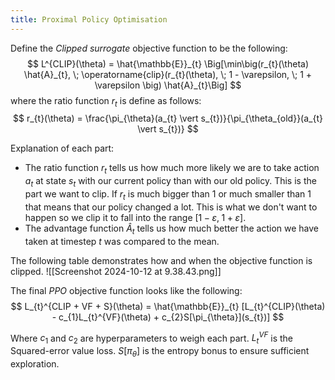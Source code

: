 ```yaml
---
title: Proximal Policy Optimisation
---
```


Define the *Clipped surrogate* objective function to be the following:
$$
L^{CLIP}(\theta) = \hat{\mathbb{E}}_{t} \Big[\min\big(r_{t}(\theta) \hat{A}_{t}, \; \operatorname{clip}(r_{t}(\theta), \; 1 - \varepsilon, \; 1 + \varepsilon \big) \hat{A}_{t}\Big]
$$
where the ratio function $r_{t}$ is define as follows:
$$
r_{t}(\theta) = \frac{\pi_{\theta}(a_{t} \vert s_{t})}{\pi_{\theta_{old}}(a_{t} \vert s_{t})}
$$

Explanation of each part:
- The ratio function $r_{t}$ tells us how much more likely we are to take action $a_{t}$ at state $s_{t}$ with our current policy than with our old policy.
	This is the part we want to clip. If $r_{t}$ is much bigger than $1$ or much smaller than $1$ that means that our policy changed a lot. This is what we don't want to happen so we clip it to fall into the range $[1 - \varepsilon, \; 1 + \varepsilon ]$.
- The advantage function $\hat{A}_{t}$ tells us how much better the action we have taken at timestep $t$ was compared to the mean.

The following table demonstrates how and when the objective function is clipped.
![[Screenshot 2024-10-12 at 9.38.43.png]]


The final *PPO* objective function looks like the following:
$$
L_{t}^{CLIP + VF + S}(\theta) = \hat{\mathbb{E}}_{t} [L_{t}^{CLIP}(\theta) - c_{1}L_{t}^{VF}(\theta) + c_{2}S[\pi_{\theta}](s_{t})]
$$

Where $c_{1}$ and $c_{2}$ are hyperparameters to weigh each part.
$L_{t}^{VF}$ is the Squared-error value loss.
$S[\pi_{\theta}]$ is the entropy bonus to ensure sufficient exploration.